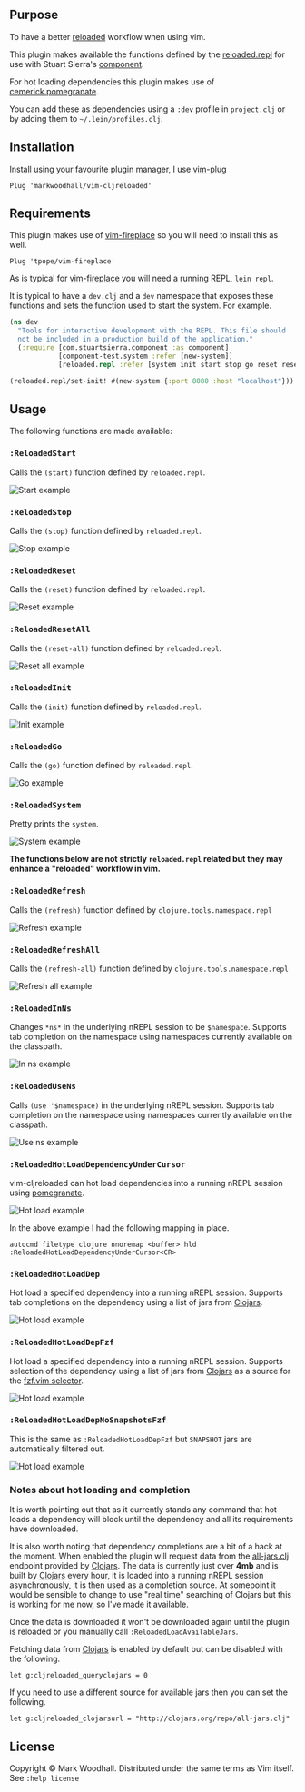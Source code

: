 ## Purpose

To have a better [reloaded](http://thinkrelevance.com/blog/2013/06/04/clojure-workflow-reloaded) workflow when using vim.

This plugin makes available the functions defined by the [reloaded.repl](https://github.com/weavejester/reloaded.repl) for use with Stuart Sierra's [component](https://github.com/stuartsierra/component).

For hot loading dependencies this plugin makes use of [cemerick.pomegranate](https://github.com/cemerick/pomegranate).

You can add these as dependencies using a `:dev` profile in `project.clj` or by adding them to `~/.lein/profiles.clj`.

## Installation

Install using your favourite plugin manager,
I use [vim-plug](https://github.com/junegunn/vim-plug)

```vim
Plug 'markwoodhall/vim-cljreloaded'
```

## Requirements

This plugin makes use of [vim-fireplace](https://github.com/tpope/vim-fireplace) so you will need to install this as well.

```vim
Plug 'tpope/vim-fireplace'

```

As is typical for [vim-fireplace](https://github.com/tpope/vim-fireplace) you will need a running REPL, `lein repl`.

It is typical to have a `dev.clj` and a `dev` namespace that exposes these functions and sets the function used to start the system. For example.

```clojure
(ns dev
  "Tools for interactive development with the REPL. This file should
  not be included in a production build of the application."
  (:require [com.stuartsierra.component :as component]
            [component-test.system :refer [new-system]]
            [reloaded.repl :refer [system init start stop go reset reset-all]]))

(reloaded.repl/set-init! #(new-system {:port 8080 :host "localhost"}))

```

## Usage

The following functions are made available:

### `:ReloadedStart`
Calls the `(start)` function defined by `reloaded.repl`.

![Start example](http://i.imgur.com/elNZsQI.png)

### `:ReloadedStop`
Calls the `(stop)` function defined by `reloaded.repl`.

![Stop example](http://i.imgur.com/YAoPAC9.png)

### `:ReloadedReset`
Calls the `(reset)` function defined by `reloaded.repl`.

![Reset example](http://i.imgur.com/sZfASZl.png)

### `:ReloadedResetAll`
Calls the `(reset-all)` function defined by `reloaded.repl`.

![Reset all example](http://i.imgur.com/vqkZoXV.png)

### `:ReloadedInit`
Calls the `(init)` function defined by `reloaded.repl`.

![Init example](http://i.imgur.com/GSiDOru.png)

### `:ReloadedGo`
Calls the `(go)` function defined by `reloaded.repl`.

![Go example](http://i.imgur.com/rALjXYy.png)

### `:ReloadedSystem`
Pretty prints the `system`.

![System example](http://i.imgur.com/QjrkGHG.png)

**The functions below are not strictly `reloaded.repl` related but they may enhance a "reloaded" workflow in vim.**

### `:ReloadedRefresh`
Calls the `(refresh)` function defined by `clojure.tools.namespace.repl`

![Refresh example](http://i.imgur.com/PGOF063.png)

### `:ReloadedRefreshAll`
Calls the `(refresh-all)` function defined by `clojure.tools.namespace.repl`

![Refresh all example](http://i.imgur.com/X8e6W5X.png)

### `:ReloadedInNs`
Changes `*ns*` in the underlying nREPL session to be `$namespace`. Supports tab completion on the namespace using namespaces
currently available on the classpath.

![In ns example](http://i.imgur.com/NP4zckP.png)

### `:ReloadedUseNs`
Calls `(use '$namespace)` in the underlying nREPL session. Supports tab completion on the namespace using namespaces
currently available on the classpath.

![Use ns example](http://i.imgur.com/UxIM1NF.png)

### `:ReloadedHotLoadDependencyUnderCursor`

vim-cljreloaded can hot load dependencies into a running nREPL session using [pomegranate](https://github.com/cemerick/pomegranate).

![Hot load example](http://i.imgur.com/H15hdFM.png)

In the above example I had the following mapping in place.

```vim
autocmd filetype clojure nnoremap <buffer> hld :ReloadedHotLoadDependencyUnderCursor<CR>
```

### `:ReloadedHotLoadDep`

Hot load a specified dependency into a running nREPL session. Supports tab completions on the dependency using a list
of jars from [Clojars](https://clojars.org/).

![Hot load example](http://i.imgur.com/lgjVs0P.png)

### `:ReloadedHotLoadDepFzf`

Hot load a specified dependency into a running nREPL session. Supports selection of the dependency using a list
of jars from [Clojars](https://clojars.org/) as a source for the [fzf.vim selector](https://github.com/junegunn/fzf.vim).

![Hot load example](http://i.imgur.com/KCXlGk0.png)

### `:ReloadedHotLoadDepNoSnapshotsFzf`

This is the same as `:ReloadedHotLoadDepFzf` but `SNAPSHOT` jars are automatically filtered out.

![Hot load example](http://i.imgur.com/k8mgV1g.png)

### Notes about hot loading and completion

It is worth pointing out that as it currently stands any command that hot loads a dependency will block until the dependency and all its requirements have downloaded.

It is also worth noting that dependency completions are a bit of a hack at the moment. When enabled the plugin will request data from the [all-jars.clj](https://clojars.org/repo/all-jars.clj) endpoint
provided by [Clojars](https://clojars.org/). The data is currently just over **4mb** and is built by [Clojars](https://clojars.org/) every hour, it is loaded into a running nREPL session asynchronously, it is then used as a completion source. At somepoint it would be sensible
to change to use "real time" searching of Clojars but this is working for me now, so I've made it available.

Once the data is downloaded it won't be downloaded again until the plugin is reloaded or you manually call `:ReloadedLoadAvailableJars`.

Fetching data from [Clojars](https://clojars.org/) is enabled by default but can be disabled with the following.

```vim
let g:cljreloaded_queryclojars = 0
```

If you need to use a different source for available jars then you can set the following.

```vim
let g:cljreloaded_clojarsurl = "http://clojars.org/repo/all-jars.clj"
```

## License
Copyright © Mark Woodhall. Distributed under the same terms as Vim itself. See `:help license`
